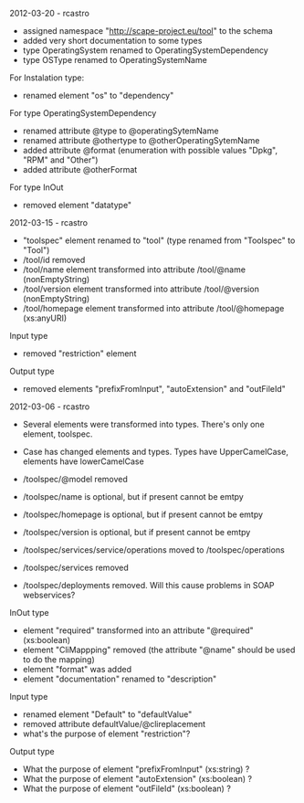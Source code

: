 2012-03-20 - rcastro

- assigned namespace "http://scape-project.eu/tool" to the schema 
- added very short documentation to some types
- type OperatingSystem renamed to OperatingSystemDependency
- type OSType renamed to OperatingSystemName

For Instalation type:
- renamed element "os" to "dependency"

For type OperatingSystemDependency
- renamed attribute @type to @operatingSytemName
- renamed attribute @othertype to @otherOperatingSytemName
- added attribute @format (enumeration with possible values "Dpkg", "RPM" and "Other")
- added attribute @otherFormat

For type InOut
 - removed element "datatype"

2012-03-15 - rcastro

- "toolspec" element renamed to "tool" (type renamed from "Toolspec" to "Tool")
- /tool/id removed
- /tool/name element transformed into attribute /tool/@name (nonEmptyString)
- /tool/version element transformed into attribute /tool/@version (nonEmptyString)
- /tool/homepage element transformed into attribute /tool/@homepage (xs:anyURI)

Input type
 - removed "restriction" element

Output type
 - removed elements "prefixFromInput", "autoExtension" and "outFileId"


2012-03-06 - rcastro
- Several elements were transformed into types. There's only one element, toolspec.
- Case has changed elements and types. Types have UpperCamelCase, elements have lowerCamelCase

- /toolspec/@model removed 
- /toolspec/name is optional, but if present cannot be emtpy
- /toolspec/homepage is optional, but if present cannot be emtpy
- /toolspec/version is optional, but if present cannot be emtpy
- /toolspec/services/service/operations moved to /toolspec/operations
- /toolspec/services removed
- /toolspec/deployments removed. Will this cause problems in SOAP webservices?

InOut type
 - element "required" transformed into an attribute "@required" (xs:boolean)
 - element "CliMappping" removed (the attribute "@name" should be used to do the mapping)
 - element "format" was added
 - element "documentation" renamed to "description"

Input type
 - renamed element "Default" to "defaultValue"
 - removed attribute defaultValue/@clireplacement
 - what's the purpose of element "restriction"?

Output type
 - What the purpose of element "prefixFromInput" (xs:string) ?
 - What the purpose of element "autoExtension" (xs:boolean) ?
 - What the purpose of element "outFileId" (xs:boolean) ?

